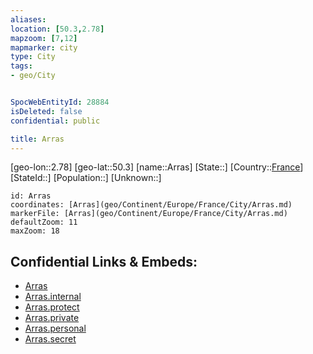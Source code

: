 ```yaml
---
aliases: 
location: [50.3,2.78]
mapzoom: [7,12] 
mapmarker: city 
type: City
tags:
- geo/City


SpocWebEntityId: 28884
isDeleted: false
confidential: public

title: Arras
---
```

[geo-lon::2.78]
[geo-lat::50.3]
[name::Arras]
[State::]
[Country::[France](geo/Continent/Europe/France.md)]
[StateId::]
[Population::]
[Unknown::]


```leaflet
id: Arras
coordinates: [Arras](geo/Continent/Europe/France/City/Arras.md)
markerFile: [Arras](geo/Continent/Europe/France/City/Arras.md)
defaultZoom: 11 
maxZoom: 18
```


## Confidential Links & Embeds: 
- [Arras](../../../../../../_public/geo/Continent/Europe/France/City/Arras.md) 
- [Arras.internal](../../../../../../_internal/geo/Continent/Europe/France/City/Arras.internal.md) 
- [Arras.protect](../../../../../../_protect/geo/Continent/Europe/France/City/Arras.protect.md) 
- [Arras.private](../../../../../../_private/geo/Continent/Europe/France/City/Arras.private.md) 
- [Arras.personal](../../../../../../_personal/geo/Continent/Europe/France/City/Arras.personal.md) 
- [Arras.secret](../../../../../../_secret/geo/Continent/Europe/France/City/Arras.secret.md) 
